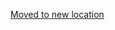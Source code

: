 [Moved to new location](https://github.com/DataTalksClub/machine-learning-zoomcamp/blob/master/10-kubernetes/01-overview.md)